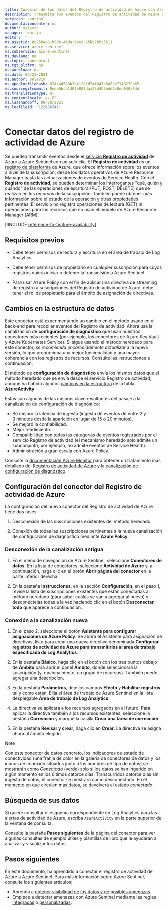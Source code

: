 ```yaml
---
title: Conexión de los datos del Registro de actividad de Azure con Azure Sentinel | Microsoft Docs
description: Transmita los eventos del Registro de actividad de Azure a Azure Sentinel con un solo clic. El servicio Registro de actividad registra y muestra los eventos a nivel de suscripción en Azure.
services: sentinel
documentationcenter: na
author: yelevin
manager: rkarlin
editor: ''
ms.assetid: 8c25baa8-b93b-41da-9e6c-15bb7b5c5511
ms.service: azure-sentinel
ms.subservice: azure-sentinel
ms.devlang: na
ms.topic: conceptual
ms.tgt_pltfrm: na
ms.workload: na
ms.date: 06/23/2021
ms.author: yelevin
ms.openlocfilehash: 874c4d520b3d41282d74f047b34fbe7148279a65
ms.sourcegitcommit: 0ede6bcb140fe805daa75d4b5bdd2c0ee040ef4d
ms.translationtype: HT
ms.contentlocale: es-ES
ms.lasthandoff: 08/20/2021
ms.locfileid: "122606741"
---
```

# <a name="connect-data-from-azure-activity-log"></a>Conectar datos del registro de actividad de Azure

Se pueden transmitir eventos desde el [servicio **Registro de actividad**](../azure-monitor/essentials/activity-log.md) de Azure a Azure Sentinel con un solo clic. El **Registro de actividad** es un [registro de plataforma](../azure-monitor/essentials/platform-logs-overview.md) de Azure, que ofrece información sobre los eventos a nivel de la suscripción, desde los datos operativos de Azure Resource Manager hasta las actualizaciones de eventos de Service Health. Con el **Registro de actividad**, se pueden determinar los interrogantes "qué, quién y cuándo" de las operaciones de escritura (PUT, POST, DELETE) que se realizan en los recursos de la suscripción. También puede obtener más información sobre el estado de la operación y otras propiedades pertinentes. El servicio no registra operaciones de lectura (GET) ni operaciones para los recursos que no usan el modelo de Azure Resource Manager (ARM).

[!INCLUDE [reference-to-feature-availability](includes/reference-to-feature-availability.md)]

## <a name="prerequisites"></a>Requisitos previos

- Debe tener permisos de lectura y escritura en el área de trabajo de Log Analytics.

- Debe tener permisos de propietario en cualquier suscripción para cuyos registros quiera iniciar o detener la transmisión a Azure Sentinel.

- Para usar Azure Policy con el fin de aplicar una directiva de streaming de registro a suscripciones del Registro de actividad de Azure, debe tener el rol de propietario para el ámbito de asignación de directivas.

## <a name="data-structure-changes"></a>Cambios en la estructura de datos

Este conector está experimentando un cambio en el método usado en el back-end para recopilar eventos del Registro de actividad. Ahora usa la canalización de **configuración de diagnóstico** que usan nuestros conectores más recientes (por ejemplo, los conectores de Azure Key Vault y Azure Kubernetes Service). Si sigue usando el método heredado para este conector, *se recomienda encarecidamente actualizar* a la nueva versión, lo que proporciona una mejor funcionalidad y una mayor coherencia con los registros de recursos. Consulte las instrucciones a continuación.

El método de **configuración de diagnóstico** envía los mismos datos que el método heredado que se envía desde el servicio Registro de actividad, aunque ha habido algunos [cambios en la estructura](../azure-monitor/essentials/activity-log.md#data-structure-changes) de la tabla **AzureActivity**.

Estas son algunas de las mejoras clave resultantes del pasaje a la canalización de configuración de diagnóstico:
- Se mejoró la latencia de ingesta (ingesta de eventos de entre 2 y 3 minutos desde la aparición en lugar de 15 o 20 minutos).
- Se mejoró la confiabilidad.
- Mejor rendimiento.
- Compatibilidad con todas las categorías de eventos registrados por el servicio Registro de actividad (el mecanismo heredado solo admite un subconjunto; por ejemplo, no admite eventos de Service Health).
- Administración a gran escala con Azure Policy.

Consulte la [documentación Azure Monitor](../azure-monitor/logs/data-platform-logs.md) para obtener un tratamiento más detallado del [Registro de actividad de Azure](../azure-monitor/essentials/activity-log.md) y la [canalización de configuración de diagnóstico](../azure-monitor/essentials/diagnostic-settings.md).

## <a name="set-up-the-azure-activity-log-connector"></a>Configuración del conector del Registro de actividad de Azure

La configuración del nuevo conector del Registro de actividad de Azure tiene dos fases:
1. Desconexión de las suscripciones existentes del método heredado.

1. Conexión de todas las suscripciones pertinentes a la nueva canalización de configuración de diagnóstico mediante **Azure Policy**.

### <a name="disconnect-from-old-pipeline"></a>Desconexión de la canalización antigua

1. En el menú de navegación de Azure Sentinel, seleccione **Conectores de datos**. En la lista de conectores, seleccione **Actividad de Azure** y, a continuación, haga clic en el botón **Abrir página del conector** en la parte inferior derecha.

1. En la pestaña **Instrucciones**, en la sección **Configuración**, en el paso 1, revise la lista de suscripciones existentes que están conectadas al método heredado (para saber cuáles se van a agregar al nuevo) y desconéctelas todas a la vez haciendo clic en el botón **Desconectar todo** que aparece a continuación.

### <a name="connect-to-new-pipeline"></a>Conexión a la canalización nueva

1. En el paso 2, seleccione el botón **Asistente para configurar asignaciones de Azure Policy**. Se abrirá el Asistente para asignación de directivas, listo para crear una nueva directiva denominada **Configurar registros de actividad de Azure para transmitirlos al área de trabajo especificada de Log Analytics**.

1. En la pestaña **Básico**, haga clic en el botón con los tres puntos debajo de **Ámbito** para abrir el panel **Ámbito**, donde seleccionará la suscripción (y, opcionalmente, un grupo de recursos). También puede agregar una descripción.

1. En la pestaña **Parámetros**, deje los campos **Efecto** y **Habilitar registros** tal y como están. Elija el área de trabajo de Azure Sentinel en la lista desplegable **Área de trabajo de Log Analytics**.

1. La directiva se aplicará a los recursos agregados en el futuro. Para aplicar la directiva también a los recursos existentes, seleccione la pestaña **Corrección** y marque la casilla **Crear una tarea de corrección**.

1. En la pestaña **Revisar y crear**, haga clic en **Crear**. La directiva se asigna ahora al ámbito elegido.

> [!NOTE]
>
> Con este conector de datos concreto, los indicadores de estado de conectividad (una franja de color en la galería de conectores de datos y los iconos de conexión situados junto a los nombres de tipo de datos) se mostrarán como *Conectado* (verde) solo si los datos se han ingerido en algún momento en los últimos catorce días. Transcurridos catorce días sin ingesta de datos, el conector se mostrará como desconectado. En el momento en que circulen más datos, se devolverá el estado *conectado*.

## <a name="find-your-data"></a>Búsqueda de sus datos

Si quiere consultar el esquema correspondiente en Log Analytics para las alertas de actividad de Azure, escriba `AzureActivity` en la parte superior de la ventana de consulta.

Consulte la pestaña **Pasos siguientes** de la página del conector para ver algunas consultas de ejemplo útiles y plantillas de libro que le ayudarán a analizar y visualizar los datos.

## <a name="next-steps"></a>Pasos siguientes
En este documento, ha aprendido a conectar el registro de actividad de Azure a Azure Sentinel. Para más información sobre Azure Sentinel, consulte los siguientes artículos:
- Aprenda a [obtener visibilidad de los datos y de posibles amenazas](get-visibility.md).
- Empiece a detectar amenazas con Azure Sentinel mediante las reglas [integradas](detect-threats-built-in.md) o [personalizadas](detect-threats-custom.md).
